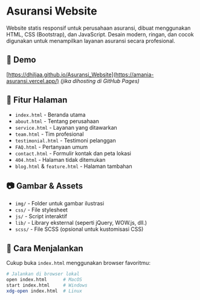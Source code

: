 # Asuransi Website

Website statis responsif untuk perusahaan asuransi, dibuat menggunakan HTML, CSS (Bootstrap), dan JavaScript. Desain modern, ringan, dan cocok digunakan untuk menampilkan layanan asuransi secara profesional.

## 🔗 Demo
[https://dhiljaa.github.io/Asuransi_Website](https://amania-asuransi.vercel.app/) *(jika dihosting di GitHub Pages)*

## 📁 Fitur Halaman

- `index.html` - Beranda utama
- `about.html` - Tentang perusahaan
- `service.html` - Layanan yang ditawarkan
- `team.html` - Tim profesional
- `testimonial.html` - Testimoni pelanggan
- `FAQ.html` - Pertanyaan umum
- `contact.html` - Formulir kontak dan peta lokasi
- `404.html` - Halaman tidak ditemukan
- `blog.html` & `feature.html` - Halaman tambahan

## 📷 Gambar & Assets

- `img/` - Folder untuk gambar ilustrasi
- `css/` - File stylesheet
- `js/` - Script interaktif
- `lib/` - Library eksternal (seperti jQuery, WOW.js, dll.)
- `scss/` - File SCSS (opsional untuk kustomisasi CSS)

## 🚀 Cara Menjalankan

Cukup buka `index.html` menggunakan browser favoritmu:

```bash
# Jalankan di browser lokal
open index.html      # MacOS
start index.html     # Windows
xdg-open index.html  # Linux
